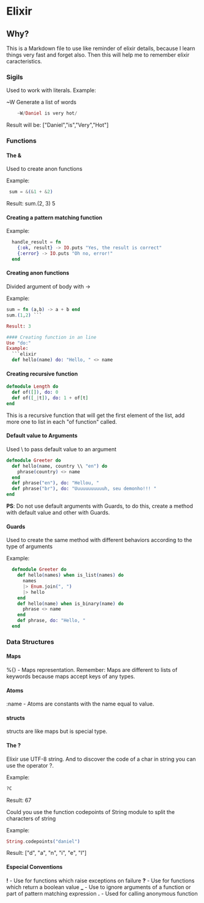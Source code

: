 # Elixir

## Why?

This is a Markdown file to use like reminder of elixir details, because I learn things very fast and forget also.
Then this will help me to remember elixir caracteristics.

### Sigils

  Used to work with literals.
  Example:

  ~W Generate a list of words
```elixir
    ~W/Daniel is very hot/
```
Result will be: ["Daniel","is","Very","Hot"]

### Functions
#### The &
Used to create anon functions

  Example:
  ```elixir
   sum = &(&1 + &2)
   ```

  Result: sum.(2, 3)
  5

#### Creating a pattern matching function
Example:
```elixir
  handle_result = fn
    {:ok, result} -> IO.puts "Yes, the result is correct"
    {:error} -> IO.puts "Oh no, error!"
  end
```

#### Creating anon functions
Divided argument of body with ->

Example:
```elixir
sum = fn (a,b) -> a + b end
sum.(1,2) ```

Result: 3

#### Creating function in an line
Use "do:"
Example:
  ```elixir
  def hello(name) do: "Hello, " <> name
  ```

#### Creating recursive function
```elixir
defmodule Length do
  def of([]), do: 0
  def of([_|t]), do: 1 + of[t]
end
```

This is a recursive function that will get the first element of the list, add more one to list in each "of function" called.

#### Default value to Arguments
Used \\ to pass default value to an argument

```elixir
defmodule Greeter do
  def hello(name, country \\ "en") do
    phrase(country) <> name
  end
  def phrase("en"), do: "Hellou, "
  def phrase("br"), do: "Uuuuuuuuuuuh, seu demonho!!! "
end
```
**PS**: Do not use default arguments with Guards, to do this, create a method with default value and other with Guards.

#### Guards

Used to create the same method with different behaviors according to the type of arguments

Example:
```elixir
  defmodule Greeter do
    def hello(names) when is_list(names) do
      names
      |> Enum.join(", ")
      |> hello
    end
    def hello(name) when is_binary(name) do
      phrase <> name
    end
    def phrase, do: "Hello, "
  end
```

### Data Structures
#### Maps
  %{} - Maps representation. Remember: Maps are different to lists of keywords because maps accept keys of any types.

#### Atoms
  :name - Atoms are constants with the name equal to value.

#### structs
  structs are like maps but is special type.

#### The ?
  Elixir use UTF-8 string. And to discover the code of a char in string you can use the operator ?.

  Example:
  ```elixir
  ?C
  ```
  Result: 67

  Could you use the function codepoints of String module to split the characters of string

  Example:
  ```elixir
  String.codepoints("daniel")
  ```
  Result: ["d", "a", "n", "i", "e", "l"]

#### Especial Conventions

  **!** - Use for functions which raise exceptions on failure
  **?** - Use for functions which return a boolean value
  **_** - Use to ignore arguments of a function or part of pattern matching expression
  **.** - Used for calling anonymous function
  

